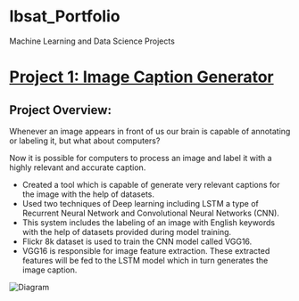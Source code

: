 # Ibsat_Portfolio
Machine Learning and Data Science Projects
# [Project 1: Image Caption Generator](https://github.com/ibsatportfolio/ibsat.git)
## Project Overview:
Whenever an image appears in front of us our brain is capable of annotating or labeling it, but what about computers?

Now it is possible for computers to process an image and label it with a highly relevant and accurate caption.
- Created a tool which is capable of generate very relevant captions for the image with the help of datasets.
- Used two techniques of Deep learning including LSTM a type of Recurrent Neural Network and Convolutional Neural Networks (CNN).
- This system includes the labeling of an image with English keywords with the help of datasets provided during model training. 
- Flickr 8k dataset is used to train the CNN model called VGG16. 
- VGG16 is responsible for image feature extraction. These extracted features will be fed to the LSTM model which in turn generates the image caption.
 
 ![Diagram](https://user-images.githubusercontent.com/115410634/194779532-4e5e6dde-a9e1-4bf9-8a42-ff7440208a71.PNG)

